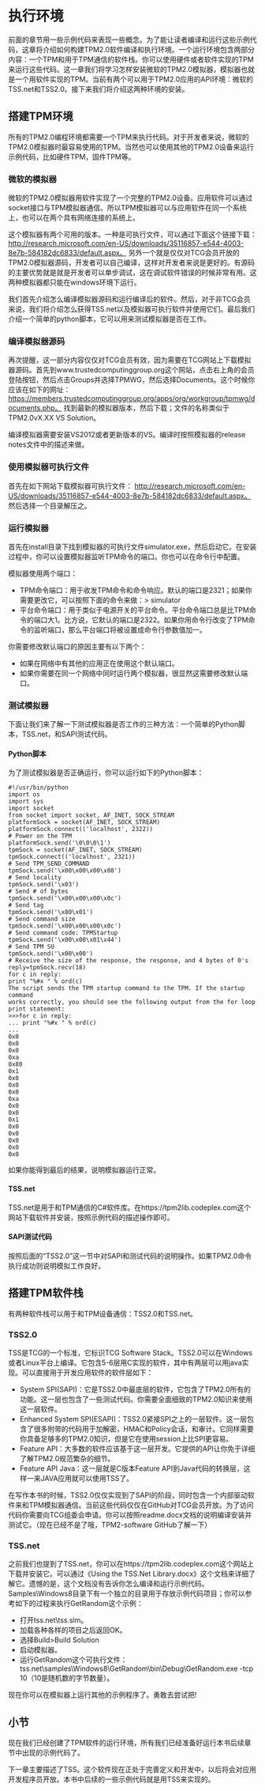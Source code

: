 # 执行环境
前面的章节用一些示例代码来表现一些概念。为了能让读者编译和运行这些示例代码，这章将介绍如何构建TPM2.0软件编译和执行环境。一个运行环境包含两部分内容：一个TPM和用于TPM通信的软件栈。你可以使用硬件或者软件实现的TPM来运行这些代码。这一章我们将学习怎样安装微软的TPM2.0模拟器，模拟器也就是一个用软件实现的TPM。当前有两个可以用于TPM2.0应用的API环境：微软的TSS.net和TSS2.0。接下来我们将介绍这两种环境的安装。

## 搭建TPM环境
所有的TPM2.0编程环境都需要一个TPM来执行代码。对于开发者来说，微软的TPM2.0模拟器时最容易使用的TPM。当然也可以使用其他的TPM2.0设备来运行示例代码，比如硬件TPM，固件TPM等。

### 微软的模拟器
微软的TPM2.0模拟器用软件实现了一个完整的TPM2.0设备。应用软件可以通过socket接口与TPM模拟器通信。所以TPM模拟器可以与应用软件在同一个系统上，也可以在两个具有网络连接的系统上。

这个模拟器有两个可用的版本。一种是可执行文件，可以通过下面这个链接下载：http://research.microsoft.com/en-US/downloads/35116857-e544-4003-8e7b-584182dc6833/default.aspx。 另外一个就是仅仅对TCG会员开放的TPM2.0模拟器源码，开发者可以自己编译，这样对开发者来说是更好的。有源码的主要优势就是就是开发者可以单步调试，这在调试软件错误的时候非常有用。这两种模拟器都只能在windows环境下运行。

我们首先介绍怎么编译模拟器源码和运行编译后的软件。然后，对于非TCG会员来说，我们将介绍怎么获得TSS.net以及模拟器可执行软件并使用它们。最后我们介绍一个简单的python脚本，它可以用来测试模拟器是否在工作。

### 编译模拟器源码
再次提醒，这一部分内容仅仅对TCG会员有效，因为需要在TCG网站上下载模拟器源码。首先到www.trustedcomputinggroup.org这个网站，点击右上角的会员登陆按钮，然后点击Groups并选择TPMWG，然后选择Documents。这个时候你应该在如下的网址： https://members.trustedcomputinggroup.org/apps/org/workgroup/tpmwg/documents.php。 找到最新的模拟器版本，然后下载；文件的名称类似于TPM2.0vX.XX VS Solution。

编译模拟器需要安装VS2012或者更新版本的VS。编译时按照模拟器的release notes文件中的描述来做。

### 使用模拟器可执行文件
首先在如下网站下载模拟器可执行文件： http://research.microsoft.com/en-US/downloads/35116857-e544-4003-8e7b-584182dc6833/default.aspx。 然后选择一个目录解压之。

### 运行模拟器
首先在install目录下找到模拟器的可执行文件simulator.exe，然后启动它。在安装过程中，你可以设置模拟器监听TPM命令的端口。你也可以在命令行中配置。

模拟器使用两个端口：
* TPM命令端口：用于收发TPM命令和命令响应。默认的端口是2321；如果你需要更改它，可以按照下面的命令来做：> simulator <portNum>
* 平台命令端口：用于类似于电源开关的平台命令。平台命令端口总是比TPM命令的端口大1。比方说，它默认的端口是2322。如果你用命令行改变了TPM命令的监听端口，那么平台端口将被设置成命令行参数值加一。

你需要修改默认端口的原因主要有以下两个：
* 如果在网络中有其他的应用正在使用这个默认端口。
* 如果你需要在同一个网络中同时运行两个模拟器，很显然这需要修改默认端口。

### 测试模拟器
下面让我们来了解一下测试模拟器是否工作的三种方法：一个简单的Python脚本，TSS.net，和SAPI测试代码。

#### Python脚本
为了测试模拟器是否正确运行，你可以运行如下的Python脚本：
```
#!/usr/bin/python
import os
import sys
import socket
from socket import socket, AF_INET, SOCK_STREAM
platformSock = socket(AF_INET, SOCK_STREAM)
platformSock.connect(('localhost', 2322))
# Power on the TPM
platformSock.send('\0\0\0\1')
tpmSock = socket(AF_INET, SOCK_STREAM)
tpmSock.connect(('localhost', 2321))
# Send TPM_SEND_COMMAND
tpmSock.send('\x00\x00\x00\x08')
# Send locality
tpmSock.send('\x03')
# Send # of bytes
tpmSock.send('\x00\x00\x00\x0c')
# Send tag
tpmSock.send('\x80\x01')
# Send command size
tpmSock.send('\x00\x00\x00\x0c')
# Send command code: TPMStartup
tpmSock.send('\x00\x00\x01\x44')
# Send TPM SU
tpmSock.send('\x00\x00')
# Receive the size of the response, the response, and 4 bytes of 0's
reply=tpmSock.recv(18)
for c in reply:
print "%#x " % ord(c)
The script sends the TPM startup command to the TPM. If the startup command
works correctly, you should see the following output from the for loop print statement:
>>>for c in reply:
... print "%#x " % ord(c)
...
0x0
0x0
0x0
0xa
0x80
0x1
0x0
0x0
0x0
0xa
0x0
0x0
0x1
0x0
0x0
0x0
0x0
0x0
```
如果你能得到最后的结果，说明模拟器运行正常。

#### TSS.net
TSS.net是用于和TPM通信的C#软件库。在https://tpm2lib.codeplex.com这个网站下载软件并安装，按照示例代码的描述操作即可。

#### SAPI测试代码
按照后面的“TSS2.0”这一节中对SAPI和测试代码的说明操作。如果TPM2.0命令执行成功则说明模拟工作良好。

## 搭建TPM软件栈
有两种软件栈可以用于和TPM设备通信：TSS2.0和TSS.net。

### TSS2.0
TSS是TCG的一个标准，它标识TCG Software Stack。TSS2.0可以在Windows或者Linux平台上编译。它包含5-6层用C实现的软件，其中有两层可以用java实现。可以直接用于开发应用软件的软件层如下：
* System SPI(SAPI)：它是TSS2.0中最底层的软件，它包含了TPM2.0所有的功能。这一层也包含了一些测试代码。你需要全面细致的TPM2.0知识来使用这一层软件。
* Enhanced System SPI(ESAPI)：TSS2.0紧接SPI之上的一层软件。这一层包含了很多附带的代码用于加解密，HMAC和Policy会话，和审计。它同样需要你具备足够多的TPM2.0知识，但是它在使用session上比SPI更容易。
* Feature API：大多数的软件应该基于这一层开发。它提供的API让你免于详细了解TPM2.0规范繁杂的细节。
* Feature API Java：这一层就是C版本Feature API到Java代码的转换层，这样一来JAVA应用就可以使用TSS了。

在写作本书的时候，TSS2.0仅仅实现到了SAPI的阶段，同时包含一个内部驱动软件来和TPM模拟器通信。当前这些代码仅仅在GitHub对TCG会员开放。为了访问代码你需要向TCG组委会申请。你可以按照readme.docx文档的说明编译安装并测试它。（现在已经不是了哦，TPM2-software GitHub了解一下）

### TSS.net
之前我们也提到了TSS.net，你可以在https://tpm2lib.codeplex.com这个网站上下载并安装它。可以通过《Using the TSS.Net Library.docx》这个文档来详细了解它。遗憾的是，这个文档没有告诉你怎么编译和运行示例代码。Samples\Windows8目录下有一个独立的目录用于存放示例代码项目；你可以参考如下的过程来执行GetRandom这个示例：
* 打开tss.net\tss.slm。
* 加载各种各样的项目之后返回OK。
* 选择Build>Build Solution
* 启动模拟器。
* 运行GetRandom这个可执行文件：tss.net\samples\Windows8\GetRandom\bin\Debug\GetRandom.exe -tcp 10（10是随机数的字节数量）。

现在你可以在模拟器上运行其他的示例程序了。勇敢去尝试把!

## 小节
现在我们已经创建了TPM软件的运行环境，所有我们已经准备好运行本书后续章节中出现的示例代码了。

下一章主要描述了TSS。这个软件现在正处于完善定义和开发中，以后将会对应用开发程序员开放。本书中后续的一些示例代码就是用TSS来实现的。
